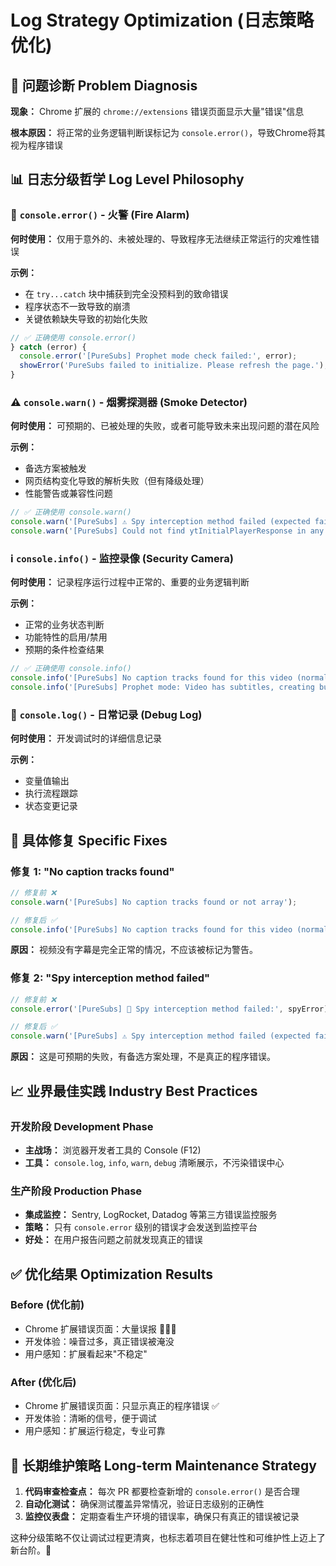 # Log Strategy Optimization (日志策略优化)

## 🎯 问题诊断 Problem Diagnosis

**现象：** Chrome 扩展的 `chrome://extensions` 错误页面显示大量"错误"信息

**根本原因：** 将正常的业务逻辑判断误标记为 `console.error()`，导致Chrome将其视为程序错误

## 📊 日志分级哲学 Log Level Philosophy

### 🚨 `console.error()` - 火警 (Fire Alarm)
**何时使用：** 仅用于意外的、未被处理的、导致程序无法继续正常运行的灾难性错误

**示例：**
- 在 `try...catch` 块中捕获到完全没预料到的致命错误
- 程序状态不一致导致的崩溃
- 关键依赖缺失导致的初始化失败

```typescript
// ✅ 正确使用 console.error()
} catch (error) {
  console.error('[PureSubs] Prophet mode check failed:', error);
  showError('PureSubs failed to initialize. Please refresh the page.');
}
```

### ⚠️ `console.warn()` - 烟雾探测器 (Smoke Detector)  
**何时使用：** 可预期的、已被处理的失败，或者可能导致未来出现问题的潜在风险

**示例：**
- 备选方案被触发
- 网页结构变化导致的解析失败（但有降级处理）
- 性能警告或兼容性问题

```typescript
// ✅ 正确使用 console.warn()
console.warn('[PureSubs] ⚠️ Spy interception method failed (expected failure with fallback):', spyError);
console.warn('[PureSubs] Could not find ytInitialPlayerResponse in any script tag');
```

### ℹ️ `console.info()` - 监控录像 (Security Camera)
**何时使用：** 记录程序运行过程中正常的、重要的业务逻辑判断

**示例：**
- 正常的业务状态判断
- 功能特性的启用/禁用
- 预期的条件检查结果

```typescript
// ✅ 正确使用 console.info()
console.info('[PureSubs] No caption tracks found for this video (normal case)');
console.info('[PureSubs] Prophet mode: Video has subtitles, creating button');
```

### 📝 `console.log()` - 日常记录 (Debug Log)
**何时使用：** 开发调试时的详细信息记录

**示例：**
- 变量值输出
- 执行流程跟踪
- 状态变更记录

## 🔧 具体修复 Specific Fixes

### 修复 1: "No caption tracks found"
```typescript
// 修复前 ❌
console.warn('[PureSubs] No caption tracks found or not array');

// 修复后 ✅
console.info('[PureSubs] No caption tracks found for this video (normal case)');
```

**原因：** 视频没有字幕是完全正常的情况，不应该被标记为警告。

### 修复 2: "Spy interception method failed"
```typescript
// 修复前 ❌
console.error('[PureSubs] 🚨 Spy interception method failed:', spyError);

// 修复后 ✅
console.warn('[PureSubs] ⚠️ Spy interception method failed (expected failure with fallback):', spyError);
```

**原因：** 这是可预期的失败，有备选方案处理，不是真正的程序错误。

## 📈 业界最佳实践 Industry Best Practices

### 开发阶段 Development Phase
- **主战场：** 浏览器开发者工具的 Console (F12)
- **工具：** `console.log`, `info`, `warn`, `debug` 清晰展示，不污染错误中心

### 生产阶段 Production Phase  
- **集成监控：** Sentry, LogRocket, Datadog 等第三方错误监控服务
- **策略：** 只有 `console.error` 级别的错误才会发送到监控平台
- **好处：** 在用户报告问题之前就发现真正的错误

## ✅ 优化结果 Optimization Results

### Before (优化前)
- Chrome 扩展错误页面：大量误报 🚨🚨🚨
- 开发体验：噪音过多，真正错误被淹没
- 用户感知：扩展看起来"不稳定"

### After (优化后)  
- Chrome 扩展错误页面：只显示真正的程序错误 ✅
- 开发体验：清晰的信号，便于调试
- 用户感知：扩展运行稳定，专业可靠

## 🎯 长期维护策略 Long-term Maintenance Strategy

1. **代码审查检查点：** 每次 PR 都要检查新增的 `console.error()` 是否合理
2. **自动化测试：** 确保测试覆盖异常情况，验证日志级别的正确性
3. **监控仪表盘：** 定期查看生产环境的错误率，确保只有真正的错误被记录

这种分级策略不仅让调试过程更清爽，也标志着项目在健壮性和可维护性上迈上了新台阶。🚀

